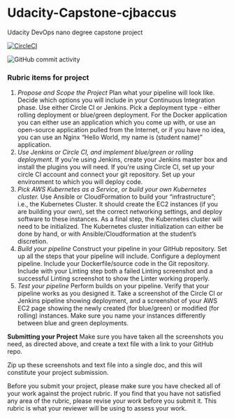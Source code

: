 # Udacity-Capstone-cjbaccus
Udacity DevOps nano degree capstone project

[![CircleCI](https://circleci.com/gh/cjbaccus/Udacity-Capstone-cjbaccus/tree/main.svg?style=svg)](https://circleci.com/gh/cjbaccus/Udacity-Capstone-cjbaccus/tree/main)

![GitHub commit activity](https://img.shields.io/github/commit-activity/w/cjbaccus/Udacity-Capstone-cjbaccus?style=flat-square)

### Rubric items for project

1. *Propose and Scope the Project*
Plan what your pipeline will look like.
Decide which options you will include in your Continuous Integration phase. Use either Circle CI or Jenkins.
Pick a deployment type - either rolling deployment or blue/green deployment.
For the Docker application you can either use an application which you come up with, or use an open-source application pulled from the Internet, or if you have no idea, you can use an Nginx “Hello World, my name is (student name)” application.
2. *Use Jenkins or Circle CI, and implement blue/green or rolling deployment.*
If you're using Jenkins, create your Jenkins master box and install the plugins you will need.
If you're using Circle CI, set up your circle CI account and connect your git repository.
Set up your environment to which you will deploy code.
3. *Pick AWS Kubernetes as a Service, or build your own Kubernetes cluster.*
Use Ansible or CloudFormation to build your “infrastructure”; i.e., the Kubernetes Cluster.
It should create the EC2 instances (if you are building your own), set the correct networking settings, and deploy software to these instances.
As a final step, the Kubernetes cluster will need to be initialized. The Kubernetes cluster initialization can either be done by hand, or with Ansible/Cloudformation at the student’s discretion.
4. *Build your pipeline*
Construct your pipeline in your GitHub repository.
Set up all the steps that your pipeline will include.
Configure a deployment pipeline.
Include your Dockerfile/source code in the Git repository.
Include with your Linting step both a failed Linting screenshot and a successful Linting screenshot to show the Linter working properly.
5. *Test your pipeline*
Perform builds on your pipeline.
Verify that your pipeline works as you designed it.
Take a screenshot of the Circle CI or Jenkins pipeline showing deployment, and a screenshot of your AWS EC2 page showing the newly created (for blue/green) or modified (for rolling) instances. Make sure you name your instances differently between blue and green deployments.

**Submitting your Project**
Make sure you have taken all the screenshots you need, as directed above, and create a text file with a link to your GitHub repo.

Zip up these screenshots and text file into a single doc, and this will constitute your project submission.

Before you submit your project, please make sure you have checked all of your work against the project rubric. If you find that you have not satisfied any area of the rubric, please revise your work before you submit it. This rubric is what your reviewer will be using to assess your work.